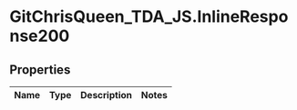# GitChrisQueen_TDA_JS.InlineResponse200

## Properties
Name | Type | Description | Notes
------------ | ------------- | ------------- | -------------


